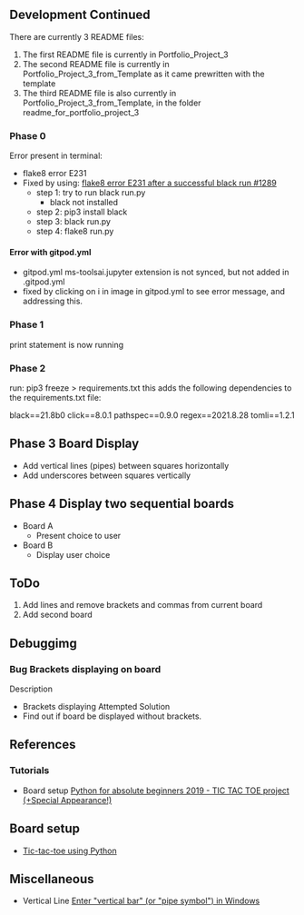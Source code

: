 ## Development Continued
There are currently 3 README files:
1. The first README file is currently in Portfolio_Project_3
2. The second README file is currently in Portfolio_Project_3_from_Template as it came prewritten with the template
3. The third  README file is also currently in Portfolio_Project_3_from_Template, in the folder readme_for_portfolio_project_3

### Phase 0
Error present in terminal: 
- flake8 error E231 
- Fixed by using: [flake8 error E231 after a successful black run #1289](https://github.com/psf/black/issues/1289)
    - step 1: try to run black run.py
        - black not installed
    - step 2: pip3 install black 
    - step 3: black run.py
    - step 4: flake8 run.py

#### Error with gitpod.yml
- gitpod.yml ms-toolsai.jupyter extension is not synced, but not added in .gitpod.yml
- fixed by clicking on i in image in gitpod.yml to see error message, and addressing this.

### Phase 1
print statement is now running

### Phase 2
run:
pip3 freeze > requirements.txt
this adds the following dependencies to the requirements.txt file:

black==21.8b0
click==8.0.1
pathspec==0.9.0
regex==2021.8.28
tomli==1.2.1

## Phase 3 Board Display
- Add vertical lines (pipes) between squares horizontally
- Add underscores between squares vertically

## Phase 4 Display two sequential boards
- Board A
    - Present choice to user
- Board B
    - Display user choice

## ToDo
1. Add lines and remove brackets and commas from current board
2. Add second board

## Debuggimg
 ### Bug Brackets displaying on board
 Description
 - Brackets displaying
 Attempted Solution
 - Find out if board be displayed without brackets.

## References
### Tutorials
- Board setup [Python for absolute beginners 2019 - TIC TAC TOE project (+Special Appearance!)](https://youtu.be/BHh654_7Cmw?t=562)

## Board setup
- [Tic-tac-toe using Python](https://www.askpython.com/python/examples/tic-tac-toe-using-python)

## Miscellaneous
- Vertical Line [Enter "vertical bar" (or "pipe symbol") in Windows](https://apple.stackexchange.com/questions/52647/enter-vertical-bar-or-pipe-symbol-in-windows)